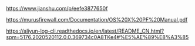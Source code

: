 https://www.jianshu.com/p/eefe3877650f

https://murusfirewall.com/Documentation/OS%20X%20PF%20Manual.pdf

https://aliyun-log-cli.readthedocs.io/en/latest/README_CN.html?spm=5176.2020520112.0.0.369734c0A8TKe4#%E5%AE%89%E8%A3%85

